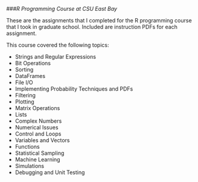###_R Programming Course at CSU East Bay_

These are the assignments that I completed for the R programming course that I took in graduate school. Included are instruction PDFs for each assignment. 

This course covered the following topics:  
* Strings and Regular Expressions   
* Bit Operations  
* Sorting  
* DataFrames  
* File I/O  
* Implementing Probability Techniques and PDFs   
* Filtering  
* Plotting  
* Matrix Operations  
* Lists  
* Complex Numbers  
* Numerical Issues  
* Control and Loops  
* Variables and Vectors  
* Functions  
* Statistical Sampling  
* Machine Learning  
* Simulations  
* Debugging and Unit Testing
